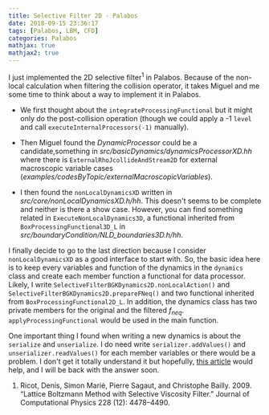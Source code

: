 ```yaml
---
title: Selective Filter 2D - Palabos
date: 2018-09-15 23:36:17
tags: [Palabos, LBM, CFD]
categories: Palabos
mathjax: true
mathjax2: true
---
```


I just implemented the 2D selective filter<sup>1</sup> in Palabos. Because of the non-local calculation when filtering the collision operator, it takes Miguel and me some time to think about a way to implement it in Palabos. 

- We first thought about the `integrateProcessingFunctional` but it might only do the post-collision operation (though we could apply a -1 `level` and call `executeInternalProcessors(-1)` manually). 

- Then Miguel found the *DynamicProcessor* could be a candidate,something in *src/basicDynamics/dynamicsProcessorXD.hh* where there is `ExternalRhoJcollideAndStream2D` for external macroscopic variable cases (*examples/codesByTopic/externalMacroscopicVariables*). 

- I then found the `nonLocalDynamicsXD` written in *src/core/nonLocalDynamicsXD.h/hh*. This doesn't seems to be complete and neither is there a show case. However, you can find something related in `ExecuteNonLocalDynamics3D`, a functional inherited from `BoxProcessingFunctional3D_L` in *src/boundaryCondition/NLD_boundaries3D.h/hh*. 

I finally decide to go to the last direction because I consider `nonLocalDynamicsXD` as a good interface to start with. So, the basic idea here is to keep every variables and function of the dynamics in the `dynamics` class and create each member function a functional for data processor. Likely, I write `SelectiveFilterBGKDynamics2D.nonLocalAction()` and `SelectiveFilterBGKDynamics2D.prepareFNeq()` and two functional inherited from `BoxProcessingFunctional2D_L`. In addition, the dynamics class has two private members for the original and the filtered $f_{neq}$. `applyProcessingFunctional` would be used in the main function.

One important thing I found when writing a new dynamics is about the `serialize` and `unserialize`. I do need write `serializer.addValues()` and `unserializer.readValues()` for each member variables or there would be a problem. I don't get it totally understand it but hopefully, [this article](https://isocpp.org/wiki/faq/serialization) would help, and I will be back with the answer soon.







1. Ricot, Denis, Simon Marié, Pierre Sagaut, and Christophe Bailly. 2009. “Lattice Boltzmann Method with Selective Viscosity Filter.” Journal of Computational Physics 228 (12): 4478–4490.

